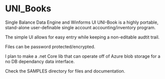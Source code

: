 # UNI_Books
 Single Balance Data Engine and Winforms UI
UNI-Book is a highly portable, stand-alone user-definable single account accounting/inventory program.  

The simple UI allows for easy entry while keeping a non-editable audtit trail.

Files can be password protected/encrypted.

I plan to make a .net Core lib that can operate off of Azure blob storage for a no DB dependancy data interface.

Check the SAMPLES directory for files and documentation.
